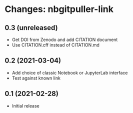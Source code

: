 Changes: nbgitpuller-link
=========================

0.3 (unreleased)
----------------

- Get DOI from Zenodo and add CITATION document
- Use CITATION.cff instead of CITATION.md


0.2 (2021-03-04)
----------------

- Add choice of classic Notebook or JupyterLab interface
- Test against known link


0.1 (2021-02-28)
----------------

- Initial release
